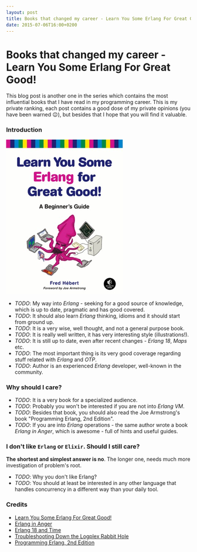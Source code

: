 ```yaml
---
layout: post
title: Books that changed my career - Learn You Some Erlang For Great Good! 
date: 2015-07-06T16:00+0200
---
```


# Books that changed my career - Learn You Some Erlang For Great Good!

<quote class="disclaimer">This blog post is another one in the series which contains the most influential books that I have read in my programming career. This is my private ranking, each post contains a good dose of my private opinions (you have been warned :wink:), but besides that I hope that you will find it valuable.</quote>

### Introduction

<img class="right lysefgg-logo" alt="Learn You Some Erlang For Great Good! - Cover" src="/assets/LYSEFGGCover.jpg" />

- *TODO*: My way into *Erlang* - seeking for a good source of knowledge, which is up to date, pragmatic and has good covered.
- *TODO*: It should also learn *Erlang* thinking, idioms and it should start from ground up.
- *TODO*: It is a very wise, well thought, and not a general purpose book.
- *TODO*: It is really well written, it has very interesting style (illustrations!).
- *TODO*: It is still up to date, even after recent changes - *Erlang 18*, *Maps* etc.
- *TODO*: The most important thing is its very good coverage regarding stuff related with *Erlang* and *OTP*.
- *TODO*: Author is an experienced *Erlang* developer, well-known in the community.

### Why should I care?

- *TODO*: It is a very book for a specialized audience.
- *TODO*: Probably you won't be interested if you are not into *Erlang VM*.
- *TODO*: Besides that book, you should also read the Joe Armstrong's book "Programming Erlang, 2nd Edition".
- *TODO*: If you are into *Erlang* operations - the same author wrote a book *Erlang in Anger*, which is awesome - full of hints and useful guides.

### I don't like `Erlang` or `Elixir`. Should I still care?

**The shortest and simplest answer is no**. The longer one, needs much more investigation of problem's root.

- *TODO*: Why you don't like Erlang?
- *TODO*: You should at least be interested in any other language that handles concurrency in a different way than your daily tool.

### Credits

- [Learn You Some Erlang For Great Good!](http://learnyousomeerlang.com/content)
- [Erlang in Anger](http://www.erlang-in-anger.com/)
- [Erlang 18 and Time](http://learnyousomeerlang.com/time)
- [Troubleshooting Down the Logplex Rabbit Hole](https://blog.heroku.com/archives/2013/11/7/logplex-down-the-rabbit-hole)
- [Programming Erlang, 2nd Edition](https://pragprog.com/book/jaerlang2/programming-erlang)
